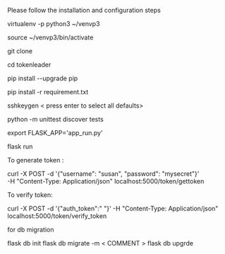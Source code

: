 Please follow the installation and configuration steps

virtualenv -p python3 ~/venvp3

source ~/venvp3/bin/activate

git clone <your project>

cd tokenleader

pip install --upgrade pip

pip install -r requirement.txt

sshkeygen < press enter to select all defaults>

python -m unittest discover tests

export FLASK_APP='app_run.py'

flask run


To generate token :

curl -X POST -d '{"username": "susan", "password": "mysecret"}'  \
-H "Content-Type: Application/json"  localhost:5000/token/gettoken

To verify token:

curl -X POST -d '{"auth_token":"<paste the token here> "}'  -H "Content-Type: Application/json"  localhost:5000/token/verify_token


for db migration 

flask db init 
flask db migrate -m < COMMENT >
flask db upgrde 